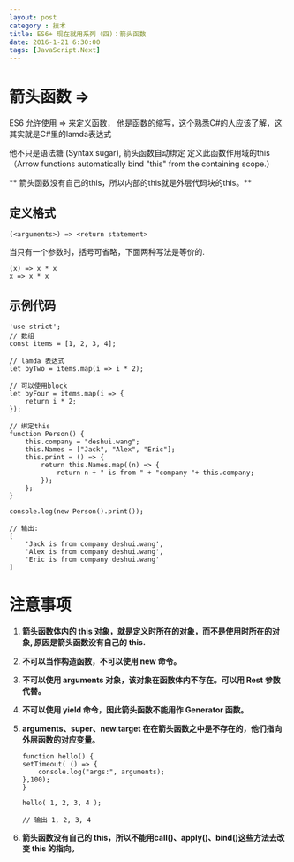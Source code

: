 ```yaml
---
layout: post
category : 技术
title: ES6+ 现在就用系列（四)：箭头函数
date: 2016-1-21 6:30:00
tags: [JavaScript.Next]
---
```


<style>
    .post {
        font-family: 'lucida grande', 'lucida sans unicode', lucida, helvetica, 'Hiragino Sans GB', 'Microsoft YaHei', 'WenQuanYi Micro Hei', sans-serif;
        font-size: 16px;
    }
    
    .post-full h1 {
        background-color: #ccc;
        padding: 5px;
        margin-bottom: 10px;
        font-weight: bolder;
        color: #000;
        line-height: 1.8;
        text-rendering: optimizelegibility;
    }
    
    .post-full h2 {
        color: #333;
        padding: 5px;
        line-height: 1.6;
        padding-bottom: 5px;
        margin-bottom: 10px;
        font-weight: bolder;
    }
    
    .post-full h3 {
        padding: 5px;
        color: #000;
        border-bottom: dashed 1px #ccc;
        padding-bottom: 5px;
        margin-bottom: 10px;
        font-weight: bolder;
    }
    
    .post-full img {
        border: solid 5px #ccc;
        padding: 5px;
        border-radius: 5px;
        text-align: center;
        max-height: 400px;
    }
</style>

# 箭头函数 =>

ES6 允许使用 => 来定义函数， 他是函数的缩写，这个熟悉C#的人应该了解，这其实就是C#里的lamda表达式

他不只是语法糖 (Syntax sugar), 箭头函数自动绑定 定义此函数作用域的this（Arrow functions automatically bind "this" from the containing scope.）

** 箭头函数没有自己的this，所以内部的this就是外层代码块的this。** 

## 定义格式

    (<arguments>) => <return statement>
    
当只有一个参数时，括号可省略，下面两种写法是等价的.

    (x) => x * x
    x => x * x

## 示例代码



    'use strict';
    // 数组
    const items = [1, 2, 3, 4];

    // lamda 表达式
    let byTwo = items.map(i => i * 2);

    // 可以使用block
    let byFour = items.map(i => {
        return i * 2;
    });

    // 绑定this
    function Person() {
        this.company = "deshui.wang";
        this.Names = ["Jack", "Alex", "Eric"];
        this.print = () => {
            return this.Names.map((n) => {
                return n + " is from " + "company "+ this.company;
            });
        };
    }

    console.log(new Person().print());
    
    // 输出:
    [ 
        'Jack is from company deshui.wang',
        'Alex is from company deshui.wang',
        'Eric is from company deshui.wang'
    ]
  
# 注意事项


1.  **箭头函数体内的 this 对象，就是定义时所在的对象，而不是使用时所在的对象, 原因是箭头函数没有自己的 this.**

2.  **不可以当作构造函数，不可以使用 new 命令。**

3.  **不可以使用 arguments 对象，该对象在函数体内不存在。可以用 Rest 参数代替。**

4.  **不可以使用 yield 命令，因此箭头函数不能用作 Generator 函数。** 

5.  **arguments、super、new.target 在在箭头函数之中是不存在的，他们指向外层函数的对应变量。**

        function hello() {
        setTimeout( () => {
            console.log("args:", arguments);
        },100);
        }

        hello( 1, 2, 3, 4 );

        // 输出 1, 2, 3, 4
    
    
6. **箭头函数没有自己的 this，所以不能用call()、apply()、bind()这些方法去改变 this 的指向。**

